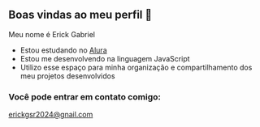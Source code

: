 ## Boas vindas ao meu perfil 👋

Meu nome é Erick Gabriel

- Estou estudando no [Alura](https://www.alura.com.br)
- Estou me desenvolvendo na linguagem JavaScript
- Utilizo esse espaço para minha organização e compartilhamento dos meu projetos desenvolvidos

### Você pode entrar em contato comigo:

erickgsr2024@gnail.com
